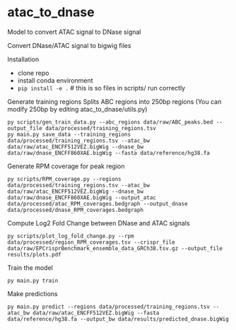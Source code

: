 # atac_to_dnase

Model to convert ATAC signal to DNase signal

Convert DNase/ATAC signal to bigwig files

Installation
- clone repo
- install conda environment
- `pip install -e .`  # this is so files in scripts/ run correctly

Generate training regions
Splits ABC regions into 250bp regions (You can modify 250bp by editing atac_to_dnase/utils.py)
```
py scripts/gen_train_data.py --abc_regions data/raw/ABC_peaks.bed --output_file data/processed/training_regions.tsv
py main.py save_data --training_regions data/processed/training_regions.tsv --atac_bw data/raw/atac_ENCFF512VEZ.bigWig --dnase_bw data/raw/dnase_ENCFF860XAE.bigWig --fasta data/reference/hg38.fa
```


Generate RPM coverage for peak region
```
py scripts/RPM_coverage.py --regions data/processed/training_regions.tsv --atac_bw data/raw/atac_ENCFF512VEZ.bigWig --dnase_bw data/raw/dnase_ENCFF860XAE.bigWig --output_atac data/processed/atac_RPM_coverages.bedgraph --output_dnase data/processed/dnase_RPM_coverages.bedgraph
```

Compute Log2 Fold Change between DNase and ATAC signals
```
py scripts/plot_log_fold_change.py --rpm data/processed/region_RPM_coverages.tsv --crispr_file data/raw/EPCrisprBenchmark_ensemble_data_GRCh38.tsv.gz --output_file results/plots.pdf
```


Train the model
```
py main.py train
```

Make predictions
```
py main.py predict --regions data/processed/training_regions.tsv --atac_bw data/raw/atac_ENCFF512VEZ.bigWig --fasta data/reference/hg38.fa --output_bw data/results/predicted_dnase.bigWig
```

